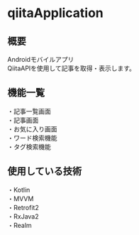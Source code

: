 # qiitaApplication

## 概要
Androidモバイルアプリ<br>
QiitaAPIを使用して記事を取得・表示します。

## 機能一覧
・記事一覧画面<br>
・記事画面<br>
・お気に入り画面<br>
・ワード検索機能<br>
・タグ検索機能<br>

## 使用している技術
・Kotlin<br>
・MVVM<br>
・Retrofit2<br>
・RxJava2<br>
・Realm<br>
